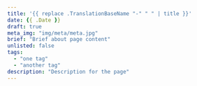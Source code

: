 ```yaml
---
title: '{{ replace .TranslationBaseName "-" " " | title }}'
date: {{ .Date }}
draft: true
meta_img: "img/meta/meta.jpg"
brief: "Brief about page content"
unlisted: false
tags:
  - "one tag"
  - "another tag"
description: "Description for the page"
---
```

